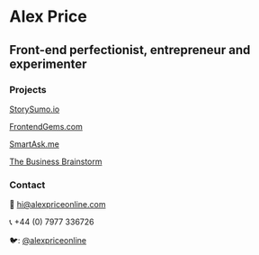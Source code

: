 # Alex Price

## Front-end perfectionist, entrepreneur and experimenter

### Projects

[StorySumo.io](http://storysumo.io/)

[FrontendGems.com](http://frontendgems.com/)

[SmartAsk.me](http://smartask.me/)

[The Business Brainstorm](http://www.meetup.com/bristol-business-brainstorm/)

### Contact

📧  hi@alexpriceonline.com

📞  +44 (0) 7977 336726

🐦: [@alexpriceonline](http://twitter.com/alexpriceonline/)
